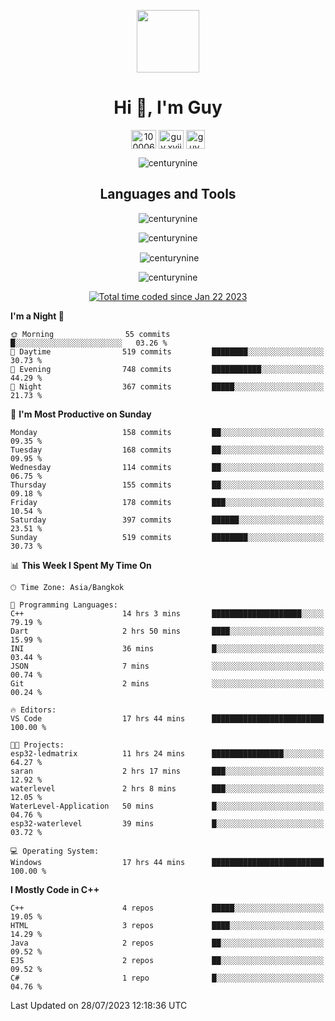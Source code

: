 
<p align="center"> <img src="https://user-images.githubusercontent.com/109062980/213915698-3e79c409-24f8-4471-a5f8-e7a842ad3a0a.gif" width="100" /> </p>
 
<h1 align="center">Hi 👋, I'm Guy</h1>
<p align="center">
<a href="https://fb.com/100006608053988" target="blank"><img align="center" src="https://raw.githubusercontent.com/rahuldkjain/github-profile-readme-generator/master/src/images/icons/Social/facebook.svg" alt="100006608053988" height="30" width="40" /></a>
<a href="https://instagram.com/guy.xvii" target="blank"><img align="center" src="https://raw.githubusercontent.com/rahuldkjain/github-profile-readme-generator/master/src/images/icons/Social/instagram.svg" alt="guy.xvii" height="30" width="40" /></a>
<a href="mailto:lowlifeix@gmail.com" target="blank"><img align="center" src="https://user-images.githubusercontent.com/109062980/226533395-e26b601f-4b8f-456f-affd-55dc944b4149.png" alt="guy.xvii" height="30" width="30" /></a>
</p>

<p align="center"> <img src="https://komarev.com/ghpvc/?username=centurynine&label=Profile%20views&color=0e75b6&style=for-the-badge" alt="centurynine" /> </p>

<h2 align="center">Languages and Tools</h3>

<!-- https://skillicons.dev/ -->
<p align="center">
<img src="https://skillicons.dev/icons?i=html,css,js,bootstrap,jquery,figma,cloudflare,nodejs,php,java,c,cs,cpp,py,dart,flutter,firebase,androidstudio,git,github,linux,docker,kubernetes,sqlite,mysql,mongodb,postman,nginx,express,arduino" alt="centurynine" /> 
</p>
 
<p align="center"><img align="center" src="https://github-readme-stats.vercel.app/api/top-langs?username=centurynine&show_icons=true&locale=en&layout=compact&theme=" alt="centurynine" /></p>

<p align="center">&nbsp;<img align="center" src="https://github-readme-stats.vercel.app/api?username=centurynine&show_icons=true&locale=en&theme=" alt="centurynine" /></p>

<p align="center"><img align="center" src="https://github-readme-streak-stats.herokuapp.com/?user=centurynine&theme=" alt="centurynine" /></p>
<p align="center">
<a href="https://wakatime.com/@9ded98d1-6308-4a11-a75a-63f31fdc4e7a"><img src="https://wakatime.com/badge/user/9ded98d1-6308-4a11-a75a-63f31fdc4e7a.svg" alt="Total time coded since Jan 22 2023" /></a>
  
<!--START_SECTION:waka-->
**I'm a Night 🦉** 

```text
🌞 Morning                55 commits          █░░░░░░░░░░░░░░░░░░░░░░░░   03.26 % 
🌆 Daytime                519 commits         ████████░░░░░░░░░░░░░░░░░   30.73 % 
🌃 Evening                748 commits         ███████████░░░░░░░░░░░░░░   44.29 % 
🌙 Night                  367 commits         █████░░░░░░░░░░░░░░░░░░░░   21.73 % 
```
📅 **I'm Most Productive on Sunday** 

```text
Monday                   158 commits         ██░░░░░░░░░░░░░░░░░░░░░░░   09.35 % 
Tuesday                  168 commits         ██░░░░░░░░░░░░░░░░░░░░░░░   09.95 % 
Wednesday                114 commits         ██░░░░░░░░░░░░░░░░░░░░░░░   06.75 % 
Thursday                 155 commits         ██░░░░░░░░░░░░░░░░░░░░░░░   09.18 % 
Friday                   178 commits         ███░░░░░░░░░░░░░░░░░░░░░░   10.54 % 
Saturday                 397 commits         ██████░░░░░░░░░░░░░░░░░░░   23.51 % 
Sunday                   519 commits         ████████░░░░░░░░░░░░░░░░░   30.73 % 
```


📊 **This Week I Spent My Time On** 

```text
🕑︎ Time Zone: Asia/Bangkok

💬 Programming Languages: 
C++                      14 hrs 3 mins       ████████████████████░░░░░   79.19 % 
Dart                     2 hrs 50 mins       ████░░░░░░░░░░░░░░░░░░░░░   15.99 % 
INI                      36 mins             █░░░░░░░░░░░░░░░░░░░░░░░░   03.44 % 
JSON                     7 mins              ░░░░░░░░░░░░░░░░░░░░░░░░░   00.74 % 
Git                      2 mins              ░░░░░░░░░░░░░░░░░░░░░░░░░   00.24 % 

🔥 Editors: 
VS Code                  17 hrs 44 mins      █████████████████████████   100.00 % 

🐱‍💻 Projects: 
esp32-ledmatrix          11 hrs 24 mins      ████████████████░░░░░░░░░   64.27 % 
saran                    2 hrs 17 mins       ███░░░░░░░░░░░░░░░░░░░░░░   12.92 % 
waterlevel               2 hrs 8 mins        ███░░░░░░░░░░░░░░░░░░░░░░   12.05 % 
WaterLevel-Application   50 mins             █░░░░░░░░░░░░░░░░░░░░░░░░   04.76 % 
esp32-waterlevel         39 mins             █░░░░░░░░░░░░░░░░░░░░░░░░   03.72 % 

💻 Operating System: 
Windows                  17 hrs 44 mins      █████████████████████████   100.00 % 
```

**I Mostly Code in C++** 

```text
C++                      4 repos             █████░░░░░░░░░░░░░░░░░░░░   19.05 % 
HTML                     3 repos             ████░░░░░░░░░░░░░░░░░░░░░   14.29 % 
Java                     2 repos             ██░░░░░░░░░░░░░░░░░░░░░░░   09.52 % 
EJS                      2 repos             ██░░░░░░░░░░░░░░░░░░░░░░░   09.52 % 
C#                       1 repo              █░░░░░░░░░░░░░░░░░░░░░░░░   04.76 % 
```




 Last Updated on 28/07/2023 12:18:36 UTC
<!--END_SECTION:waka-->
  
</p>

